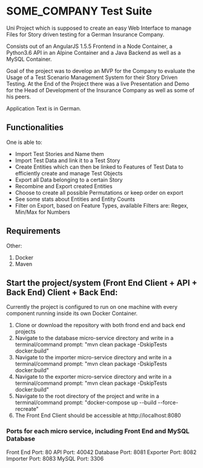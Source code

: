 SOME_COMPANY Test Suite
==

Uni Project which is supposed to create an easy Web Interface to manage Files for Story driven testing for a German Insurance Company.

Consists out of an AngularJS 1.5.5 Frontend in a Node Container, a Python3.6 API in an Alpine Container and a Java Backend as well as a MySQL Container.

Goal of the project was to develop an MVP for the Company to evaluate the Usage of a Test Scenario Management System for their Story Driven Testing. At the End of the Project there was a live Presentation and Demo for the Head of Development of the Insurance Company as well as some of his peers.

Application Text is in German. 

## Functionalities

One is able to:
* Import Test Stories and Name them
* Import Test Data and link it to a Test Story
* Create Entities which can then be linked to Features of Test Data to efficiently create and manage Test Objects
* Export all Data belonging to a certain Story
* Recombine and Export created Entities
* Choose to create all possible Permutations or keep order on export
* See some stats about Entities and Entity Counts
* Filter on Export, based on Feature Types, available Filters are: Regex, Min/Max for Numbers

## Requirements

Other: 
1. Docker
2. Maven

## Start the project/system (Front End Client + API + Back End) Client + Back End: 

Currently the project is configured to run on one machine with every component running inside its own Docker Container. 

1. Clone or download the repository with both frond end and back end projects
2. Navigate to the database micro-service directory and write in a terminal/command prompt: "mvn clean package -DskipTests docker:build"
3. Navigate to the importer micro-service directory and write in a terminal/command prompt: "mvn clean package -DskipTests docker:build"
4. Navigate to the exporter micro-service directory and write in a terminal/command prompt: "mvn clean package -DskipTests docker:build"
5. Navigate to the root directory of the project and write in a terminal/command prompt: "docker-compose up --build --force-recreate"
6. The Front End Client should be accessible at http://localhost:8080

### Ports for each micro service, including Front End and MySQL Database
Front End Port: 80 
API Port: 40042
Database Port: 8081
Exporter Port: 8082
Importer Port: 8083
MySQL Port: 3306
